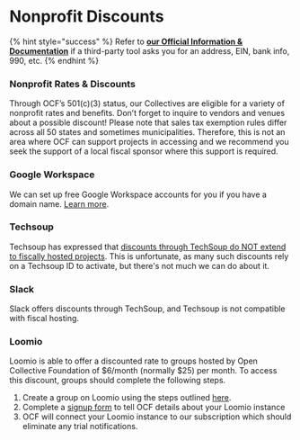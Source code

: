 # Nonprofit Discounts

{% hint style="success" %}
Refer to [**our Official Information & Documentation**](../about/official-information-and-documents.md) if a third-party tool asks you for an address, EIN, bank info, 990, etc.
{% endhint %}

### **Nonprofit Rates & Discounts** <a href="#nonprofit-rates" id="nonprofit-rates"></a>

Through OCF’s 501(c)(3) status, our Collectives are eligible for a variety of nonprofit rates and benefits. Don’t forget to inquire to vendors and venues about a possible discount! Please note that sales tax exemption rules differ across all 50 states and sometimes municipalities. Therefore, this is not an area where OCF can support projects in accessing and we recommend you seek the support of a local fiscal sponsor where this support is required.

### **Google Workspace**

We can set up free Google Workspace accounts for you if you have a domain name. [Learn more](emails.md).

### **Techsoup**

Techsoup has expressed that [discounts through TechSoup do NOT extend to fiscally hosted projects](https://www.techsoup.org/support/product-donation-faq#collapse3-4). This is unfortunate, as many such discounts rely on a Techsoup ID to activate, but there's not much we can do about it.

### **Slack**

Slack offers discounts through TechSoup, and Techsoup is not compatible with fiscal hosting.

### Loomio

Loomio is able to offer a discounted rate to groups hosted by Open Collective Foundation of $6/month (normally $25) per month. To access this discount, groups should complete the following steps.

1. Create a group on Loomio using the steps outlined [here](https://help.loomio.com/en/user\_manual/groups/starting\_a\_group/index.html).
2. Complete a [signup form](https://docs.google.com/forms/d/e/1FAIpQLSetp4H9FiSFhgw-z\_2qo1ON9YSh-9lINn3IBYC0kj9nNl5log/viewform) to tell OCF details about your Loomio instance
3. OCF will connect your Loomio instance to our subscription which should eliminate any trial notifications.
